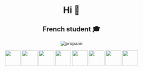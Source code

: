 <h1 align="center">Hi 👋</h1>
<h2 align="center">French student 🎓</h2>
<p align="center">
<img align="center" src="https://github-readme-stats.vercel.app/api?username=propaan&show_icons=true&locale=en" alt="propaan" />
</p>
<p align="center">
</p>

<p align="center">
  <img height="50px" src="https://github.com/yurijserrano/Github-Profile-Readme-Logos/blob/master/programming%20languages/c.svg">
  <img height="50px" src="https://github.com/yurijserrano/Github-Profile-Readme-Logos/blob/master/programming%20languages/c%2B%2B.svg">
  <img height="50px" src="https://github.com/yurijserrano/Github-Profile-Readme-Logos/blob/master/programming%20languages/java.svg">
  <img height="50px" src="https://github.com/yurijserrano/Github-Profile-Readme-Logos/blob/master/programming%20languages/python.svg">
  
  <img height="50px" src="https://github.com/yurijserrano/Github-Profile-Readme-Logos/blob/master/others/html.svg">
  <img height="50px" src="https://github.com/yurijserrano/Github-Profile-Readme-Logos/blob/master/others/css.svg">
  <img height="50px" src="https://github.com/yurijserrano/Github-Profile-Readme-Logos/blob/master/programming%20languages/javascript.svg">
  
  <img height="50px" src="https://github.com/yurijserrano/Github-Profile-Readme-Logos/blob/master/frameworks/react.svg">

</p>

